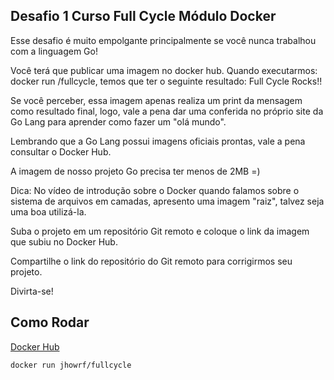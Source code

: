 ## Desafio 1 Curso Full Cycle Módulo Docker

Esse desafio é muito empolgante principalmente se você nunca trabalhou com a linguagem Go!

Você terá que publicar uma imagem no docker hub. Quando executarmos: docker run <seu-user>/fullcycle, temos que ter o seguinte resultado: Full Cycle Rocks!!
 
Se você perceber, essa imagem apenas realiza um print da mensagem como resultado final, logo, vale a pena dar uma conferida no próprio site da Go Lang para aprender como fazer um "olá mundo".

Lembrando que a Go Lang possui imagens oficiais prontas, vale a pena consultar o Docker Hub. 

A imagem de nosso projeto Go precisa ter menos de 2MB =)

Dica: No vídeo de introdução sobre o Docker quando falamos sobre o sistema de arquivos em camadas, apresento uma imagem "raiz", talvez seja uma boa utilizá-la.

Suba o projeto em um repositório Git remoto e coloque o link da imagem que subiu no Docker Hub.

Compartilhe o link do repositório do Git remoto para corrigirmos seu projeto.

Divirta-se!

## Como Rodar
[Docker Hub](https://hub.docker.com/repository/docker/jhowrf/fullcycle/general)
```bash
docker run jhowrf/fullcycle 
```
